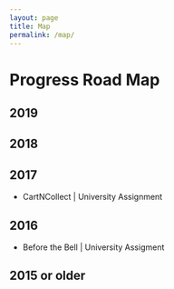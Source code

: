 ```yaml
---
layout: page
title: Map
permalink: /map/
---
```


<h1>Progress Road Map</h1>

<h2>2019</h2>

<h2>2018</h2>

<h2>2017</h2>
<ul>
  <li>CartNCollect | University Assignment</li>
  </ul>

<h2>2016</h2>
<ul>
  <li>Before the Bell | University Assigment </li>
  </ul>
<h2> 2015 or older</h2>






